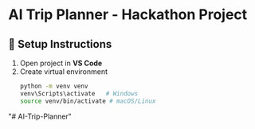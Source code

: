 # AI Trip Planner - Hackathon Project

## 🚀 Setup Instructions
1. Open project in **VS Code**
2. Create virtual environment
   ```bash
   python -m venv venv
   venv\Scripts\activate   # Windows
   source venv/bin/activate # macOS/Linux
"# AI-Trip-Planner" 
